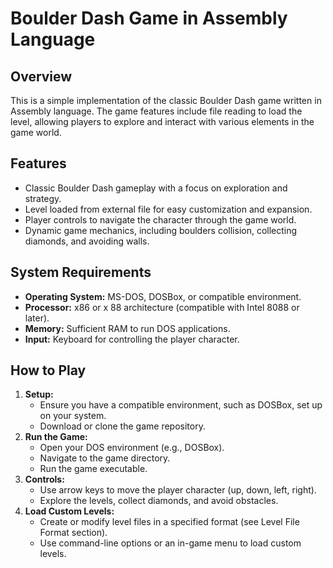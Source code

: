 <!DOCTYPE html>
<html lang="en">

<body>
    <h1>Boulder Dash Game in Assembly Language</h1>
    <h2>Overview</h2>
    <p>This is a simple implementation of the classic Boulder Dash game written in Assembly language. The game features include file reading to load the level, allowing players to explore and interact with various elements in the game world.</p>
    <h2>Features</h2>
    <ul>
        <li>Classic Boulder Dash gameplay with a focus on exploration and strategy.</li>
        <li>Level loaded from external file for easy customization and expansion.</li>
        <li>Player controls to navigate the character through the game world.</li>
        <li>Dynamic game mechanics, including boulders collision, collecting diamonds, and avoiding walls.</li>
    </ul>
    <h2>System Requirements</h2>
    <ul>
        <li><strong>Operating System:</strong> MS-DOS, DOSBox, or compatible environment.</li>
        <li><strong>Processor:</strong> x86 or x 88 architecture (compatible with Intel 8088 or later).</li>
        <li><strong>Memory:</strong> Sufficient RAM to run DOS applications.</li>
        <li><strong>Input:</strong> Keyboard for controlling the player character.</li>
    </ul>
    <h2>How to Play</h2>
    <ol>
        <li><strong>Setup:</strong>
            <ul>
                <li>Ensure you have a compatible environment, such as DOSBox, set up on your system.</li>
                <li>Download or clone the game repository.</li>
            </ul>
        </li>
        <li><strong>Run the Game:</strong>
            <ul>
                <li>Open your DOS environment (e.g., DOSBox).</li>
                <li>Navigate to the game directory.</li>
                <li>Run the game executable.</li>
            </ul>
        </li>
        <li><strong>Controls:</strong>
            <ul>
                <li>Use arrow keys to move the player character (up, down, left, right).</li>
                <li>Explore the levels, collect diamonds, and avoid obstacles.</li>
            </ul>
        </li>
        <li><strong>Load Custom Levels:</strong>
            <ul>
                <li>Create or modify level files in a specified format (see Level File Format section).</li>
                <li>Use command-line options or an in-game menu to load custom levels.</li>
            </ul>
        </li>
    </ol>

</body>

</html>
